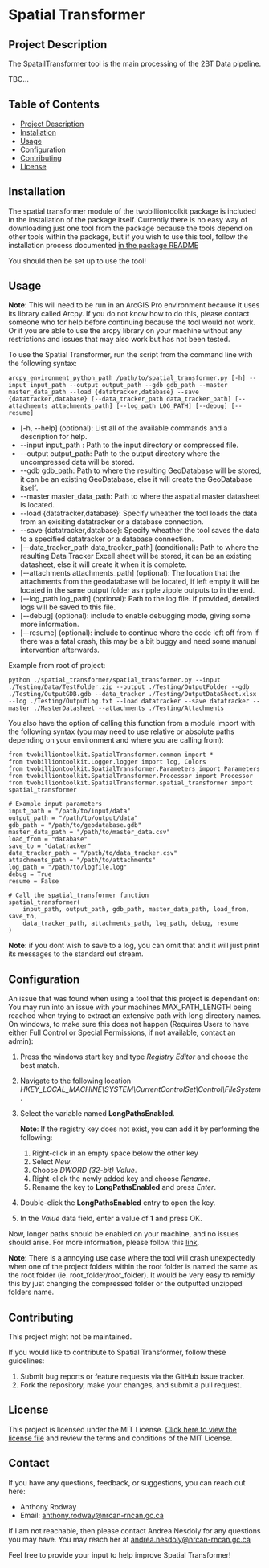 # Spatial Transformer

## Project Description

The SpatailTransformer tool is the main processing of the 2BT Data pipeline. 

TBC...

## Table of Contents

- [Project Description](#project-description)
- [Installation](#installation)
- [Usage](#usage)
- [Configuration](#configuration)
- [Contributing](#contributing)
- [License](#license)

## Installation

The spatial transformer module of the twobilliontoolkit package is included in the installation of the package itself. Currently there is no easy way of downloading just one tool from the package because the tools depend on other tools within the package, but if you wish to use this tool, follow the installation process documented [in the package README](../../README.md)

You should then be set up to use the tool!

## Usage

**Note**: This will need to be run in an ArcGIS Pro environment because it uses its library called Arcpy. If you do not know how to do this, please contact someone who for help before continuing because the tool would not work. Or if you are able to use the arcpy library on your machine without any restrictions and issues that may also work but has not been tested.

To use the Spatial Transformer, run the script from the command line with the following syntax:

```
arcpy_environment_python_path /path/to/spatial_transformer.py [-h] --input input_path --output output_path --gdb gdb_path --master master_data_path --load {datatracker,database} --save {datatracker,database} [--data_tracker_path data_tracker_path] [--attachments attachments_path] [--log_path LOG_PATH] [--debug] [--resume]
```
- [-h, --help] (optional): List all of the available commands and a description for help.
- --input input_path : Path to the input directory or compressed file.
- --output output_path: Path to the output directory where the uncompressed data will be stored.
- --gdb gdb_path: Path to where the resulting GeoDatabase will be stored, it can be an existing GeoDatabase, else it will create the GeoDatabase itself.
- --master master_data_path: Path to where the aspatial master datasheet is located.
- --load {datatracker,database}: Specify wheather the tool loads the data from an exisiting datatracker or a database connection. 
- --save {datatracker,database}: Specify wheather the tool saves the data to a specified datatracker or a database connection. 
- [--data_tracker_path data_tracker_path] (conditional): Path to where the resulting Data Tracker Excell sheet will be stored, it can be an existing datasheet, else it will create it when it is complete.
- [--attachments attachments_path] (optional): The location that the attachments from the geodatabase will be located, if left empty it will be located in the same output folder as ripple zipple outputs to in the end.
- [--log_path log_path] (optional): Path to the log file. If provided, detailed logs will be saved to this file. 
- [--debug] (optional): include to enable debugging mode, giving some more information.
- [--resume] (optional): include to continue where the code left off from if there was a fatal crash, this may be a bit buggy and need some manual intervention afterwards.

Example from root of project:
```
python ./spatial_transformer/spatial_transformer.py --input ./Testing/Data/TestFolder.zip --output ./Testing/OutputFolder --gdb ./Testing/OutputGDB.gdb --data_tracker ./Testing/OutputDataSheet.xlsx --log ./Testing/OutputLog.txt --load datatracker --save datatracker --master ./MasterDatasheet --attachments ./Testing/Attachments
```

You also have the option of calling this function from a module import with the following syntax (you may need to use relative or absolute paths depending on your environment and where you are calling from):
```
from twobilliontoolkit.SpatialTransformer.common import *
from twobilliontoolkit.Logger.logger import log, Colors
from twobilliontoolkit.SpatialTransformer.Parameters import Parameters
from twobilliontoolkit.SpatialTransformer.Processor import Processor
from twobilliontoolkit.SpatialTransformer.spatial_transformer import spatial_transformer

# Example input parameters
input_path = "/path/to/input/data"
output_path = "/path/to/output/data"
gdb_path = "/path/to/geodatabase.gdb"
master_data_path = "/path/to/master_data.csv"
load_from = "database"
save_to = "datatracker"
data_tracker_path = "/path/to/data_tracker.csv"
attachments_path = "/path/to/attachments"
log_path = "/path/to/logfile.log"
debug = True
resume = False

# Call the spatial_transformer function
spatial_transformer(
    input_path, output_path, gdb_path, master_data_path, load_from, save_to,
    data_tracker_path, attachments_path, log_path, debug, resume
)
```
**Note**: if you dont wish to save to a log, you can omit that and it will just print its messages to the standard out stream.

## Configuration

An issue that was found when using a tool that this project is dependant on: You may run into an issue with your machines MAX_PATH_LENGTH being reached when trying to extract an extensive path with long directory names. On windows, to make sure this does not happen (Requires Users to have either Full Control or Special Permissions, if not available, contact an admin):

1. Press the windows start key and type *Registry Editor* and choose the best match.
2. Navigate to the following location
*HKEY_LOCAL_MACHINE\SYSTEM\CurrentControlSet\Control\FileSystem*.
3. Select the variable named **LongPathsEnabled**.
    
    **Note**: If the registry key does not exist, you can add it by performing the following:
    
    1. Right-click in an empty space below the other key
    2. Select *New*.
    3. Choose *DWORD (32-bit) Value*.
    4. Right-click the newly added key and choose *Rename*.
    5. Rename the key to **LongPathsEnabled** and press *Enter*.

4. Double-click the **LongPathsEnabled** entry to open the key.
5. In the *Value* data field, enter a value of **1** and press OK.

Now, longer paths should be enabled on your machine, and no issues should arise. For more information, please follow this [link](https://www.autodesk.com/support/technical/article/caas/sfdcarticles/sfdcarticles/The-Windows-10-default-path-length-limitation-MAX-PATH-is-256-characters.html#:~:text=By%20default%2C%20Windows%20uses%20a,Files%2C%20Paths%2C%20and%20Namespaces.).

**Note**: There is a annoying use case where the tool will crash unexpectedly when one of the project folders within the root folder is named the same as the root folder (ie. root_folder/root_folder). It would be very easy to remidy this by just changing the compressed folder or the outputted unzipped folders name.

## Contributing

This project might not be maintained.

If you would like to contribute to Spatial Transformer, follow these guidelines:

1. Submit bug reports or feature requests via the GitHub issue tracker.
2. Fork the repository, make your changes, and submit a pull request.

## License

This project is licensed under the MIT License. [Click here to view the license file](../LICENSE) and review the terms and conditions of the MIT License.

## Contact

If you have any questions, feedback, or suggestions, you can reach out here:

- Anthony Rodway
- Email: anthony.rodway@nrcan-rncan.gc.ca

If I am not reachable, then please contact Andrea Nesdoly for any questions you may have. You may reach her at andrea.nesdoly@nrcan-rncan.gc.ca

Feel free to provide your input to help improve Spatial Transformer!
